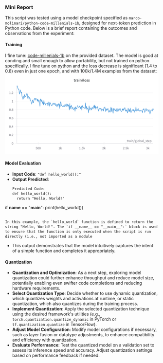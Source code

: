 ### Mini Report

This script was tested using a model checkpoint specified as `marco-molinari/python-code-millenials-1b`, designed for next-token prediction in Python code. Below is a brief report containing the outcomes and observations from the experiment:

#### Training
I fine tune: [code-millenials-1b](https://huggingface.co/budecosystem/code-millenials-1b) on the provided dataset. The model is good at conding and small enough to allow portability, but not trained on python specifically. I fine tune on python and the loss decrease is significant (1.4 to 0.8) even in just one epoch, and with 100k/1.4M examples from the dataset:
![loss](loss.png)
#### Model Evaluation
- **Input Code**: `"def hello_world():"`
- **Output Predicted**:
  ```
  Predicted Code:
  def hello_world():
    return "Hello, World!"

if __name__ == "__main__":
    print(hello_world())
```

In this example, the `hello_world` function is defined to return the string "Hello, World!". The `if __name__ == "__main__":` block is used to ensure that the function is only executed when the script is run directly (i.e., not imported as a module
  ```
- This output demonstrates that the model intuitively captures the intent of a simple function and completes it appropriately.

#### Quantization
- **Quantization and Optimization**: As a next step, exploring model quantization could further enhance throughput and reduce model size, potentially enabling even swifter code completions and reducing hardware requirements.
- **Select Quantization Type**: Decide whether to use dynamic quantization, which quantizes weights and activations at runtime, or static quantization, which also quantizes during the training process.
- **Implement Quantization**: Apply the selected quantization technique using the desired framework's utilities (e.g., `torch.quantization.quantize_dynamic` in PyTorch or `tf.quantization.quantize` in TensorFlow).
- **Adjust Model Configuration**: Modify model configurations if necessary, such as layer fusion or datatype adjustments, to enhance compatibility and efficiency with quantization.
- **Evaluate Performance**: Test the quantized model on a validation set to assess its inference speed and accuracy. Adjust quantization settings based on performance feedback if needed.
